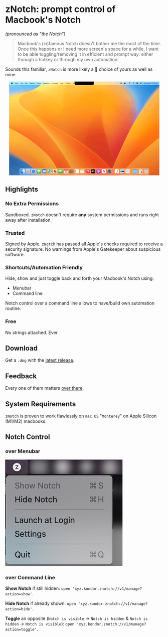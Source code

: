 # zNotch: prompt control of Macbook's Notch

_(pronounced as "the Notch")_

> Macbook's (in)famous Notch doesn't bother me the most of the time. Once this happens or I need more screen's space for a while, I want to be able toggling/removing it in efficient and prompt way: either through a hotkey or through my own automation.

Sounds this familiar, `zNotch` is more likely a 💯 choice of yours as well as mine.

<div align="center">

![Demo Time!](media/usage-demo.gif)

</div>

## Highlights

### No Extra Permissions

Sandboxed. `zNotch` doesn't require **any** system permissions and runs right away after installation.

### Trusted

Signed by Apple. `zNotch` has passed all Apple's checks required to receive a security signature. No warnings from Apple's Gatekeeper about suspicious software.

### Shortcuts/Automation Friendly

Hide, show and just toggle back and forth your Macbook's Notch using:

- Menubar
- Command line

Notch control over a command line allows to have/build own automation routine.

### Free

No strings attached. Ever.

## Download

Get a `.dmg` with the [latest release](https://github.com/zkondor/znotch/releases).

## Feedback

Every one of them matters [over there](https://github.com/zkondor/znotch/issues).

## System Requirements

`zNotch` is proven to work flawlessly on `mac OS` "`Monterey`" on Apple Silicon (M1/M2) macbooks.

## Notch Control

### over Menubar

![zNotch in Menubar](media/usage-menubar.png)

### over Command Line

**Show Notch** if still hidden: `open 'xyz.kondor.znotch://v1/manage?action=show'`.

**Hide Notch** if already shown: `open 'xyz.kondor.znotch://v1/manage?action=hide'`.

**Toggle** an opposite (`Notch is visible` -> `Notch is hidden` & `Notch is hidden` -> `Notch is visible`): `open 'xyz.kondor.znotch://v1/manage?action=toggle'`.

